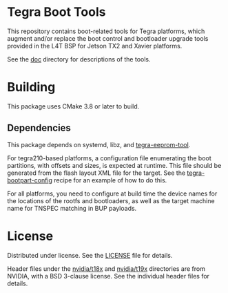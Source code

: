 # Tegra Boot Tools
This repository contains boot-related tools for Tegra platforms,
which augment and/or replace the boot control and bootloader
upgrade tools provided in the L4T BSP for Jetson TX2 and Xavier
platforms.

See the [doc](doc/) directory for descriptions of the tools.

# Building
This package uses CMake 3.8 or later to build.

## Dependencies
This package depends on systemd, libz, and
[tegra-eeprom-tool](https://github.com/OE4T/tegra-eeprom-tool).

For tegra210-based platforms, a configuration file enumerating the
boot partitions, with offsets and sizes, is expected at runtime.
This file should be generated from the flash layout XML file for
the target. See the [tegra-bootpart-config](https://github.com/OE4T/meta-tegra/blob/master/recipes-bsp/tools/tegra-bootpart-config_1.0.bb)
recipe for an example of how to do this.

For all platforms, you need to configure at build time the device
names for the locations of the rootfs and bootloaders, as well as
the target machine name for TNSPEC matching in BUP payloads.

# License
Distributed under license. See the [LICENSE](LICENSE) file for details.

Header files under the [nvidia/t18x](nvidia/t18x) and [nvidia/t19x](nvidia/t19x)
directories are from NVIDIA, with a BSD 3-clause license.  See the individual
header files for details.
